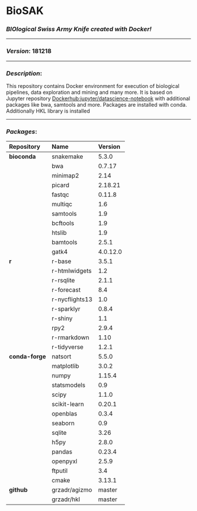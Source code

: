 # BioSAK
### _BIOlogical Swiss Army Knife created with Docker!_
---

### _Version_: 181218
---

### _Description_:

This repository contains Docker environment for execution of biological
pipelines, data exploration and mining and many more. It is based on Jupyter
repository [Dockerhub:jupyter/datascience-notebook](https://hub.docker.com/r/jupyter/datascience-notebook/)
with additional packages like bwa, samtools and more. Packages are installed with conda.
Additionally HKL library is installed

---

### _Packages_:
| Repository      |      Name        | Version          |
|:----------------|:-----------------|:-----------------|
| **bioconda**    | snakemake        | 5.3.0            |
|                 | bwa              | 0.7.17           |
|                 | minimap2         | 2.14             |
|                 | picard           | 2.18.21          |
|                 | fastqc           | 0.11.8           |
|                 | multiqc          | 1.6              |
|                 | samtools         | 1.9              |
|                 | bcftools         | 1.9              |
|                 | htslib           | 1.9              |
|                 | bamtools         | 2.5.1            |
|                 | gatk4            | 4.0.12.0         |
|  **r**          | r-base           | 3.5.1            |
|                 | r-htmlwidgets    | 1.2              |
|                 | r-rsqlite        | 2.1.1            |
|                 | r-forecast       | 8.4              |
|                 | r-nycflights13   | 1.0              |
|                 | r-sparklyr       | 0.8.4            |
|                 | r-shiny          | 1.1              |
|                 | rpy2             | 2.9.4            |
|                 | r-rmarkdown      | 1.10             |
|                 | r-tidyverse      | 1.2.1            |
| **conda-forge** | natsort          | 5.5.0            |
|                 | matplotlib       | 3.0.2            |
|                 | numpy            | 1.15.4           |
|                 | statsmodels      | 0.9              |
|                 | scipy            | 1.1.0            |
|                 | scikit-learn     | 0.20.1           |
|                 | openblas         | 0.3.4            |
|                 | seaborn          | 0.9              |
|                 | sqlite           | 3.26             |
|                 | h5py             | 2.8.0            |
|                 | pandas           | 0.23.4           |
|                 | openpyxl         | 2.5.9            |
|                 | ftputil          | 3.4              |
|                 | cmake            | 3.13.1           |
| **github**      | grzadr/agizmo    | master           |
|                 | grzadr/hkl       | master           |
